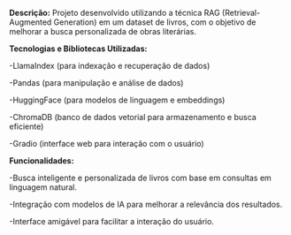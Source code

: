**Descrição:**
Projeto desenvolvido utilizando a técnica RAG (Retrieval-Augmented Generation) em um dataset de livros, com o objetivo de melhorar a busca personalizada de obras literárias.

**Tecnologias e Bibliotecas Utilizadas:**

  -LlamaIndex (para indexação e recuperação de dados)
  
  -Pandas (para manipulação e análise de dados)
  
  -HuggingFace (para modelos de linguagem e embeddings)
  
  -ChromaDB (banco de dados vetorial para armazenamento e busca eficiente)
  
  -Gradio (interface web para interação com o usuário)

**Funcionalidades:**

  -Busca inteligente e personalizada de livros com base em consultas em linguagem natural.
  
  -Integração com modelos de IA para melhorar a relevância dos resultados.
  
  -Interface amigável para facilitar a interação do usuário.
